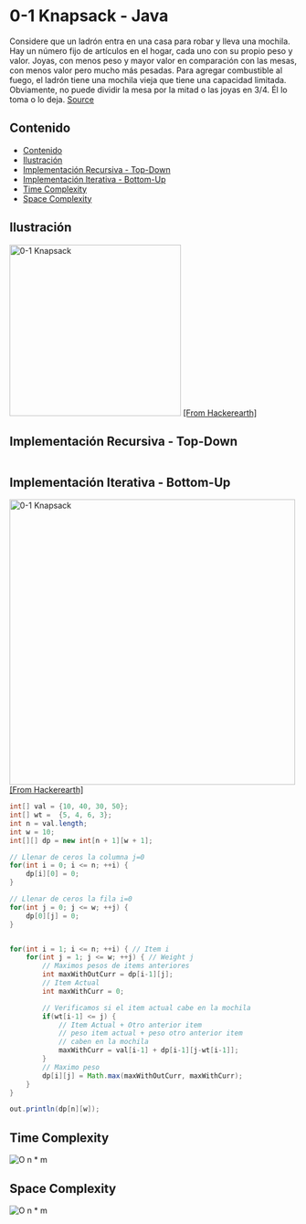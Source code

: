# 0-1 Knapsack - Java
Considere que un ladrón entra en una casa para robar y lleva una mochila. Hay un número fijo de artículos en el hogar, cada uno con su propio peso y valor. Joyas, con menos peso y mayor valor en comparación con las mesas, con menos valor pero mucho más pesadas. Para agregar combustible al fuego, el ladrón tiene una mochila vieja que tiene una capacidad limitada. Obviamente, no puede dividir la mesa por la mitad o las joyas en 3/4. Él lo toma o lo deja. [Source](https://www.hackerearth.com/de/practice/notes/the-knapsack-problem/)

## Contenido

* [Contenido](#contenido)
* [Ilustración](#ilustración)
* [Implementación Recursiva - Top-Down](#implementación-recursiva---top-down)
* [Implementación Iterativa - Bottom-Up](#implementación-iterativa---bottom-up)
* [Time Complexity](#time-complexity)
* [Space Complexity](#space-complexity)

## Ilustración

<img alt="0-1 Knapsack" src="https://he-s3.s3.amazonaws.com/media/uploads/82d724d.png" width="300"> [[From Hackerearth]](https://www.hackerearth.com/de/practice/notes/the-knapsack-problem/)

## Implementación Recursiva - Top-Down


```java

```

## Implementación Iterativa - Bottom-Up

<img alt="0-1 Knapsack" src="https://he-s3.s3.amazonaws.com/media/uploads/2e5714c.png" width="500">[[From Hackerearth]](https://www.hackerearth.com/de/practice/notes/the-knapsack-problem/)


```java
int[] val = {10, 40, 30, 50};
int[] wt =  {5, 4, 6, 3};
int n = val.length;
int w = 10;
int[][] dp = new int[n + 1][w + 1];

// Llenar de ceros la columna j=0
for(int i = 0; i <= n; ++i) {
    dp[i][0] = 0;
}

// Llenar de ceros la fila i=0
for(int j = 0; j <= w; ++j) {
    dp[0][j] = 0;
}


for(int i = 1; i <= n; ++i) { // Item i
    for(int j = 1; j <= w; ++j) { // Weight j
        // Maximos pesos de items anteriores
        int maxWithOutCurr = dp[i-1][j];
        // Item Actual
        int maxWithCurr = 0;

        // Verificamos si el item actual cabe en la mochila
        if(wt[i-1] <= j) {
            // Item Actual + Otro anterior item
            // peso item actual + peso otro anterior item
            // caben en la mochila
            maxWithCurr = val[i-1] + dp[i-1][j-wt[i-1]];
        }
        // Maximo peso
        dp[i][j] = Math.max(maxWithOutCurr, maxWithCurr);
    }
}

out.println(dp[n][w]);
```

## Time Complexity

![O n * m](https://i.ibb.co/JKyfG3Y/O-n-m.png)

## Space Complexity

![O n * m](https://i.ibb.co/JKyfG3Y/O-n-m.png)